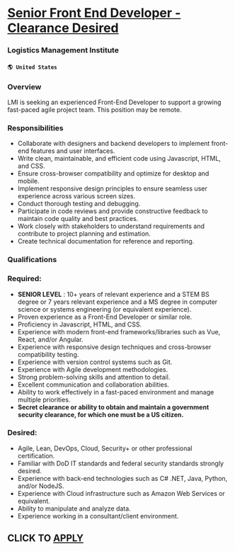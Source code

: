 # [Senior Front End Developer - Clearance Desired](https://www.remotewlb.com/apply/senior-front-end-developer-clearance-desired)  
### Logistics Management Institute  
#### `🌎 United States`  

### Overview

LMI is seeking an experienced Front-End Developer to support a growing fast-paced agile project team. This position may be remote.

### Responsibilities

  * Collaborate with designers and backend developers to implement front-end features and user interfaces. 
  * Write clean, maintainable, and efficient code using Javascript, HTML, and CSS. 
  * Ensure cross-browser compatibility and optimize for desktop and mobile. 
  * Implement responsive design principles to ensure seamless user experience across various screen sizes. 
  * Conduct thorough testing and debugging. 
  * Participate in code reviews and provide constructive feedback to maintain code quality and best practices. 
  * Work closely with stakeholders to understand requirements and contribute to project planning and estimation. 
  * Create technical documentation for reference and reporting. 

### Qualifications

### Required:

  *  **SENIOR LEVEL** : 10+ years of relevant experience and a STEM BS degree or 7 years relevant experience and a MS degree in computer science or systems engineering (or equivalent experience).
  * Proven experience as a Front-End Developer or similar role.
  * Proficiency in Javascript, HTML, and CSS.
  * Experience with modern front-end frameworks/libraries such as Vue, React, and/or Angular.
  * Experience with responsive design techniques and cross-browser compatibility testing.
  * Experience with version control systems such as Git.
  * Experience with Agile development methodologies.
  * Strong problem-solving skills and attention to detail.
  * Excellent communication and collaboration abilities.
  * Ability to work effectively in a fast-paced environment and manage multiple priorities. 
  * **Secret clearance or ability to obtain and maintain a government security clearance, for which one must be a US citizen.**

### Desired:

  * Agile, Lean, DevOps, Cloud, Security+ or other professional certification.
  * Familiar with DoD IT standards and federal security standards strongly desired.
  * Experience with back-end technologies such as C# .NET, Java, Python, and/or NodeJS.
  * Experience with Cloud infrastructure such as Amazon Web Services or equivalent.
  * Ability to manipulate and analyze data.
  * Experience working in a consultant/client environment.

  
## CLICK TO [APPLY](https://www.remotewlb.com/apply/senior-front-end-developer-clearance-desired)

